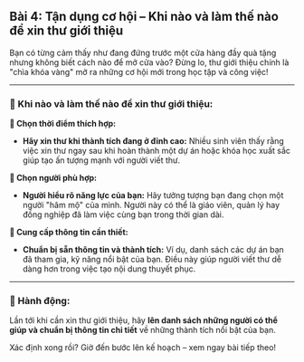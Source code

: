 ## Bài 4: Tận dụng cơ hội – Khi nào và làm thế nào để xin thư giới thiệu

Bạn có từng cảm thấy như đang đứng trước một cửa hàng đầy quà tặng nhưng không biết cách nào để mở cửa vào? Đừng lo, thư giới thiệu chính là "chìa khóa vàng" mở ra những cơ hội mới trong học tập và công việc!

---

### 📌 Khi nào và làm thế nào để xin thư giới thiệu:

**🔹 Chọn thời điểm thích hợp:**
- **Hãy xin thư khi thành tích đang ở đỉnh cao:** Nhiều sinh viên thấy rằng việc xin thư ngay sau khi hoàn thành một dự án hoặc khóa học xuất sắc giúp tạo ấn tượng mạnh với người viết thư.

**🔹 Chọn người phù hợp:**
- **Người hiểu rõ năng lực của bạn:** Hãy tưởng tượng bạn đang chọn một người "hâm mộ" của mình. Người này có thể là giáo viên, quản lý hay đồng nghiệp đã làm việc cùng bạn trong thời gian dài.

**🔹 Cung cấp thông tin cần thiết:**
- **Chuẩn bị sẵn thông tin và thành tích:** Ví dụ, danh sách các dự án bạn đã tham gia, kỹ năng nổi bật của bạn. Điều này giúp người viết thư dễ dàng hơn trong việc tạo nội dung thuyết phục.

---

### 🚀 Hành động:

Lần tới khi cần xin thư giới thiệu, hãy **lên danh sách những người có thể giúp và chuẩn bị thông tin chi tiết** về những thành tích nổi bật của bạn.

Xác định xong rồi? Giờ đến bước lên kế hoạch – xem ngay bài tiếp theo!